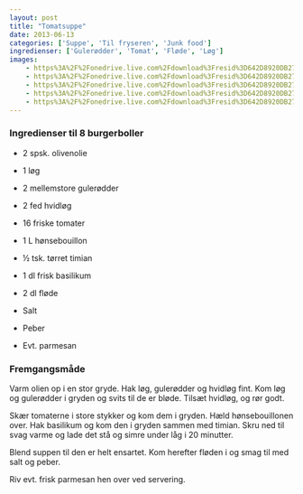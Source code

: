 ```yaml
---
layout: post
title: "Tomatsuppe"
date: 2013-06-13
categories: ['Suppe', 'Til fryseren', 'Junk food']
ingredienser: ['Gulerødder', 'Tomat', 'Fløde', 'Løg']
images:
    - https%3A%2F%2Fonedrive.live.com%2Fdownload%3Fresid%3D642D8920DB2784EE!125975
    - https%3A%2F%2Fonedrive.live.com%2Fdownload%3Fresid%3D642D8920DB2784EE!125976
    - https%3A%2F%2Fonedrive.live.com%2Fdownload%3Fresid%3D642D8920DB2784EE!125977
    - https%3A%2F%2Fonedrive.live.com%2Fdownload%3Fresid%3D642D8920DB2784EE!125979
    - https%3A%2F%2Fonedrive.live.com%2Fdownload%3Fresid%3D642D8920DB2784EE!125982
---
```

### Ingredienser til 8 burgerboller
-   2 spsk. olivenolie
-   1 løg
-   2 mellemstore gulerødder
-   2 fed hvidløg
-   16 friske tomater
-   1 L hønsebouillon
-   ½ tsk. tørret timian
-   1 dl frisk basilikum
-   2 dl fløde
-   Salt
-   Peber

-   Evt. parmesan

### Fremgangsmåde
Varm olien op i en stor gryde. Hak løg, gulerødder og hvidløg fint. Kom løg og gulerødder i gryden og svits til de er bløde. Tilsæt hvidløg, og rør godt.

Skær tomaterne i store stykker og kom dem i gryden. Hæld hønsebouillonen over. 
Hak basilikum og kom den i gryden sammen med timian. Skru ned til svag varme og lade det stå og simre under låg i 20 minutter.

Blend suppen til den er helt ensartet. Kom herefter fløden i og smag til med salt og peber.

Riv evt. frisk parmesan hen over ved servering.
